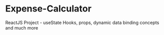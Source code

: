 # Expense-Calculator
ReactJS Project - useState Hooks, props, dynamic data binding concepts and much more
